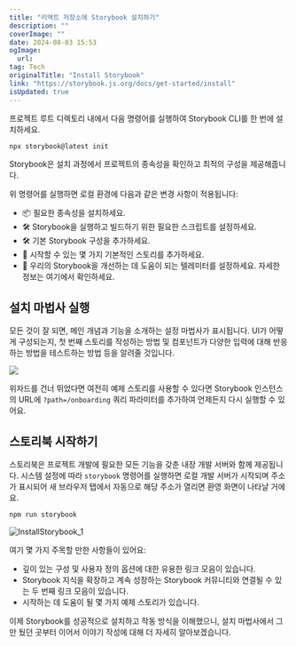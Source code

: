 ```yaml
---
title: "리액트 저장소에 Storybook 설치하기"
description: ""
coverImage: ""
date: 2024-08-03 15:53
ogImage: 
  url: 
tag: Tech
originalTitle: "Install Storybook"
link: "https://storybook.js.org/docs/get-started/install"
isUpdated: true
---
```






프로젝트 루트 디렉토리 내에서 다음 명령어를 실행하여 Storybook CLI를 한 번에 설치하세요.

```js
npx storybook@latest init
```

Storybook은 설치 과정에서 프로젝트의 종속성을 확인하고 최적의 구성을 제공해줍니다.

위 명령어를 실행하면 로컬 환경에 다음과 같은 변경 사항이 적용됩니다:

- 📦 필요한 종속성을 설치하세요.
- 🛠 Storybook을 실행하고 빌드하기 위한 필요한 스크립트를 설정하세요.
- 🛠 기본 Storybook 구성을 추가하세요.
- 📝 시작할 수 있는 몇 가지 기본적인 스토리를 추가하세요.
- 📡 우리의 Storybook을 개선하는 데 도움이 되는 텔레미터를 설정하세요. 자세한 정보는 여기에서 확인하세요.

## 설치 마법사 실행

모든 것이 잘 되면, 메인 개념과 기능을 소개하는 설정 마법사가 표시됩니다. UI가 어떻게 구성되는지, 첫 번째 스토리를 작성하는 방법 및 컴포넌트가 다양한 입력에 대해 반응하는 방법을 테스트하는 방법 등을 알려줄 것입니다.

<img src="/assets/img/InstallStorybook_0.png" />

위자드를 건너 뛰었다면 여전히 예제 스토리를 사용할 수 있다면 Storybook 인스턴스의 URL에 `?path=/onboarding` 쿼리 파라미터를 추가하여 언제든지 다시 실행할 수 있어요.

## 스토리북 시작하기

스토리북은 프로젝트 개발에 필요한 모든 기능을 갖춘 내장 개발 서버와 함께 제공됩니다. 시스템 설정에 따라 `storybook` 명령어를 실행하면 로컬 개발 서버가 시작되며 주소가 표시되어 새 브라우저 탭에서 자동으로 해당 주소가 열리면 환영 화면이 나타날 거에요.

```js
npm run storybook
```

![InstallStorybook_1](/assets/img/InstallStorybook_1.png)

여기 몇 가지 주목할 만한 사항들이 있어요:

- 깊이 있는 구성 및 사용자 정의 옵션에 대한 유용한 링크 모음이 있습니다.
- Storybook 지식을 확장하고 계속 성장하는 Storybook 커뮤니티와 연결될 수 있는 두 번째 링크 모음이 있습니다.
- 시작하는 데 도움이 될 몇 가지 예제 스토리가 있습니다.

이제 Storybook를 성공적으로 설치하고 작동 방식을 이해했으니, 설치 마법사에서 그만 뒀던 곳부터 이어서 이야기 작성에 대해 더 자세히 알아보겠습니다.
